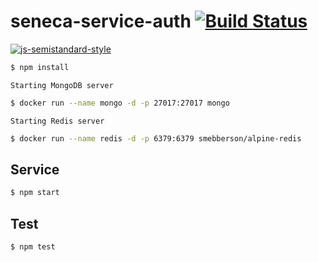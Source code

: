 # seneca-service-auth [![Build Status][travis-badge]][travis-url]

[![js-semistandard-style](https://cdn.rawgit.com/flet/semistandard/master/badge.svg)](https://github.com/Flet/semistandard)

[travis-badge]: https://travis-ci.org/FernandoCagale/seneca-service-auth.svg?branch=master
[travis-url]: https://travis-ci.org/FernandoCagale/seneca-service-auth

```sh
$ npm install
```

`Starting MongoDB server`

```sh
$ docker run --name mongo -d -p 27017:27017 mongo
```

`Starting Redis server`

```sh
$ docker run --name redis -d -p 6379:6379 smebberson/alpine-redis
```

## Service

```sh
$ npm start
```

## Test

```sh
$ npm test
```